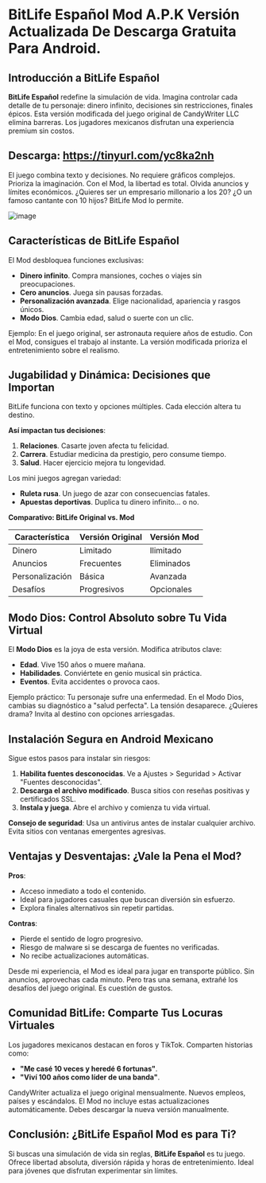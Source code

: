 # BitLife Español Mod A.P.K Versión Actualizada De Descarga Gratuita Para Android.

## Introducción a BitLife Español
**BitLife Español** redefine la simulación de vida. Imagina controlar cada detalle de tu personaje: dinero infinito, decisiones sin restricciones, finales épicos. Esta versión modificada del juego original de CandyWriter LLC elimina barreras. Los jugadores mexicanos disfrutan una experiencia premium sin costos.  

## Descarga: https://tinyurl.com/yc8ka2nh

El juego combina texto y decisiones. No requiere gráficos complejos. Prioriza la imaginación. Con el Mod, la libertad es total. Olvida anuncios y límites económicos. ¿Quieres ser un empresario millonario a los 20? ¿O un famoso cantante con 10 hijos? BitLife Mod lo permite.  

![image](https://github.com/user-attachments/assets/f516f0d2-7c26-4f22-a018-87ecb0416889)

## Características de BitLife Español
El Mod desbloquea funciones exclusivas:  

- **Dinero infinito**. Compra mansiones, coches o viajes sin preocupaciones.  
- **Cero anuncios**. Juega sin pausas forzadas.  
- **Personalización avanzada**. Elige nacionalidad, apariencia y rasgos únicos.  
- **Modo Dios**. Cambia edad, salud o suerte con un clic.  

Ejemplo: En el juego original, ser astronauta requiere años de estudio. Con el Mod, consigues el trabajo al instante. La versión modificada prioriza el entretenimiento sobre el realismo.  

## Jugabilidad y Dinámica: Decisiones que Importan  
BitLife funciona con texto y opciones múltiples. Cada elección altera tu destino.  

**Así impactan tus decisiones**:  
1. **Relaciones**. Casarte joven afecta tu felicidad.  
2. **Carrera**. Estudiar medicina da prestigio, pero consume tiempo.  
3. **Salud**. Hacer ejercicio mejora tu longevidad.  

Los mini juegos agregan variedad:  
- **Ruleta rusa**. Un juego de azar con consecuencias fatales.  
- **Apuestas deportivas**. Duplica tu dinero infinito... o no.  

**Comparativo: BitLife Original vs. Mod**  

| Característica          | Versión Original       | Versión Mod        |  
|-------------------------|------------------------|------------------------|  
| Dinero                  | Limitado               | Ilimitado              |  
| Anuncios                | Frecuentes             | Eliminados             |  
| Personalización         | Básica                 | Avanzada               |  
| Desafíos                | Progresivos            | Opcionales             |  

## Modo Dios: Control Absoluto sobre Tu Vida Virtual  
El **Modo Dios** es la joya de esta versión. Modifica atributos clave:  

- **Edad**. Vive 150 años o muere mañana.  
- **Habilidades**. Conviértete en genio musical sin práctica.  
- **Eventos**. Evita accidentes o provoca caos.  

Ejemplo práctico: Tu personaje sufre una enfermedad. En el Modo Dios, cambias su diagnóstico a "salud perfecta". La tensión desaparece. ¿Quieres drama? Invita al destino con opciones arriesgadas.  

## Instalación Segura en Android Mexicano  
Sigue estos pasos para instalar sin riesgos:  

1. **Habilita fuentes desconocidas**. Ve a Ajustes > Seguridad > Activar "Fuentes desconocidas".  
2. **Descarga el archivo modificado**. Busca sitios con reseñas positivas y certificados SSL.  
3. **Instala y juega**. Abre el archivo y comienza tu vida virtual.  

**Consejo de seguridad**: Usa un antivirus antes de instalar cualquier archivo. Evita sitios con ventanas emergentes agresivas.  

## Ventajas y Desventajas: ¿Vale la Pena el Mod?  
**Pros**:  
- Acceso inmediato a todo el contenido.  
- Ideal para jugadores casuales que buscan diversión sin esfuerzo.  
- Explora finales alternativos sin repetir partidas.  

**Contras**:  
- Pierde el sentido de logro progresivo.  
- Riesgo de malware si se descarga de fuentes no verificadas.  
- No recibe actualizaciones automáticas.  

Desde mi experiencia, el Mod es ideal para jugar en transporte público. Sin anuncios, aprovechas cada minuto. Pero tras una semana, extrañé los desafíos del juego original. Es cuestión de gustos.  

## Comunidad BitLife: Comparte Tus Locuras Virtuales  
Los jugadores mexicanos destacan en foros y TikTok. Comparten historias como:  

- **"Me casé 10 veces y heredé 6 fortunas"**.  
- **"Viví 100 años como líder de una banda"**.  

CandyWriter actualiza el juego original mensualmente. Nuevos empleos, países y escándalos. El Mod no incluye estas actualizaciones automáticamente. Debes descargar la nueva versión manualmente.  

## Conclusión: ¿BitLife Español Mod es para Ti?  
Si buscas una simulación de vida sin reglas, **BitLife Español** es tu juego. Ofrece libertad absoluta, diversión rápida y horas de entretenimiento. Ideal para jóvenes que disfrutan experimentar sin límites.

